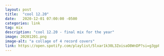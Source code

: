 ```yaml
---
layout: post
title:  "cool 12.20"
date:   2020-12-01 07:00:00 -0500
categories: link
tag: mix
description: "cool 12.20 - final mix for the year"
image: 20201201.png
image-alt: "a collage of 4 record covers"
link: https://open.spotify.com/playlist/5lxar1k30L3ZoisaO8WnDP?si=g3gpPYuoS2u9-iCQTN0nng
---
```



